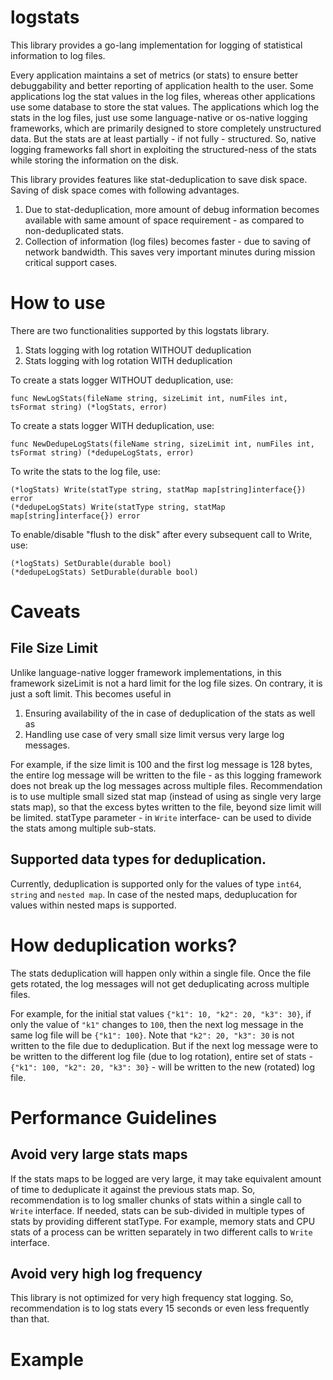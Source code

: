 # logstats
This library provides a go-lang implementation for logging of statistical information to log files.

Every application maintains a set of metrics (or stats) to ensure better debuggability and better reporting of application health to the user. Some applications log the stat values in the log files, whereas other applications use some database to store the stat values. The applications which log the stats in the log files, just use some language-native or os-native logging frameworks, which are primarily designed to store completely unstructured data. But the stats are at least partially - if not fully - structured. So, native logging frameworks fall short in exploiting the structured-ness of the stats while storing the information on the disk.

This library provides features like stat-deduplication to save disk space. Saving of disk space comes with following advantages.
1. Due to stat-deduplication, more amount of debug information becomes available with same amount of space requirement - as compared to non-deduplicated stats.
2. Collection of information (log files) becomes faster - due to saving of network bandwidth. This saves very important minutes during mission critical support cases.

# How to use
There are two functionalities supported by this logstats library.
1. Stats logging with log rotation WITHOUT deduplication
2. Stats logging with log rotation WITH deduplication

To create a stats logger WITHOUT deduplication, use:

```
func NewLogStats(fileName string, sizeLimit int, numFiles int, tsFormat string) (*logStats, error)
```

To create a stats logger WITH deduplication, use:

```
func NewDedupeLogStats(fileName string, sizeLimit int, numFiles int, tsFormat string) (*dedupeLogStats, error)
```

To write the stats to the log file, use:

```
(*logStats) Write(statType string, statMap map[string]interface{}) error
(*dedupeLogStats) Write(statType string, statMap map[string]interface{}) error
```

To enable/disable "flush to the disk" after every subsequent call to Write, use:

```
(*logStats) SetDurable(durable bool)
(*dedupeLogStats) SetDurable(durable bool)
```

# Caveats
## File Size Limit
Unlike language-native logger framework implementations, in this framework sizeLimit is not a hard limit for the log file sizes. On contrary, it is just a soft limit. This becomes useful in
1. Ensuring availability of the in case of deduplication of the stats as well as
2. Handling use case of very small size limit versus very large log messages.

For example, if the size limit is 100 and the first log message is 128 bytes, the entire log message will be written to the file - as this logging framework does not break up the log messages across multiple files. Recommendation is to use multiple small sized stat map (instead of using as single very large stats map), so that the excess bytes written to the file, beyond size limit will be limited. statType parameter - in `Write` interface- can be used to divide the stats among multiple sub-stats.

## Supported data types for deduplication.
Currently, deduplication is supported only for the values of type `int64`, `string` and `nested map`. In case of the nested maps, deduplucation for values within nested maps is supported.

# How deduplication works?
The stats deduplication will happen only within a single file. Once the file gets rotated, the log messages will not get deduplicating across multiple files.

For example, for the initial stat values `{"k1": 10, "k2": 20, "k3": 30}`, if only the value of `"k1"` changes to `100`, then the next log message in the same log file will be `{"k1": 100}`. Note that `"k2": 20, "k3": 30` is not written to the file due to deduplication. But if the next log message were to be written to the different log file (due to log rotation), entire set of stats - `{"k1": 100, "k2": 20, "k3": 30}` - will be written to the new (rotated) log file.

# Performance Guidelines
## Avoid very large stats maps
If the stats maps to be logged are very large, it may take equivalent amount of time to deduplicate it against the previous stats map. So, recommendation is to log smaller chunks of stats within a single call to `Write` interface. If needed, stats can be sub-divided in multiple types of stats by providing different statType. For example, memory stats and CPU stats of a process can be written separately in two different calls to `Write` interface.

## Avoid very high log frequency
This library is not optimized for very high frequency stat logging. So, recommendation is to log stats every 15 seconds or even less frequently than that.

# Example
